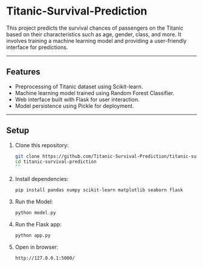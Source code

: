 # Titanic-Survival-Prediction

This project predicts the survival chances of passengers on the Titanic based on their characteristics such as age, gender, class, and more. It involves training a machine learning model and providing a user-friendly interface for predictions.

---

## Features
- Preprocessing of Titanic dataset using Scikit-learn.
- Machine learning model trained using Random Forest Classifier.
- Web interface built with Flask for user interaction.
- Model persistence using Pickle for deployment.

--- 

## Setup

1. Clone this repository:
   ```bash
   git clone https://github.com/Titanic-Survival-Prediction/titanic-survival-prediction.git
   cd titanic-survival-prediction
   ``
2. Install dependencies:
   ```bash
   pip install pandas numpy scikit-learn matplotlib seaborn flask

3. Run the Model:
   ```bash
   python model.py

4. Run the Flask app:
   ```bash
   python app.py

5. Open in browser:
   ```arduino
   http://127.0.0.1:5000/
